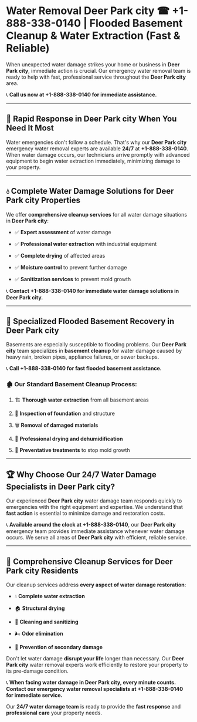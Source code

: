 # Water Removal Deer Park city ☎ +1-888-338-0140 | Flooded Basement Cleanup & Water Extraction (Fast & Reliable)

When unexpected water damage strikes your home or business in **Deer Park city**, immediate action is crucial. Our emergency water removal team is ready to help with fast, professional service throughout the **Deer Park city** area. 

📞 **Call us now at +1-888-338-0140 for immediate assistance.**
---
## 🚀 Rapid Response in Deer Park city When You Need It Most
Water emergencies don't follow a schedule. That's why our **Deer Park city** emergency water removal experts are available **24/7** at **+1-888-338-0140**. When water damage occurs, our technicians arrive promptly with advanced equipment to begin water extraction immediately, minimizing damage to your property.
---
## 💧 Complete Water Damage Solutions for Deer Park city Properties
We offer **comprehensive cleanup services** for all water damage situations in **Deer Park city**:
- ✅ **Expert assessment** of water damage  
- ✅ **Professional water extraction** with industrial equipment  
- ✅ **Complete drying** of affected areas  
- ✅ **Moisture control** to prevent further damage  
- ✅ **Sanitization services** to prevent mold growth  
📞 **Contact +1-888-338-0140 for immediate water damage solutions in Deer Park city.**
---
## 🌊 Specialized Flooded Basement Recovery in Deer Park city
Basements are especially susceptible to flooding problems. Our **Deer Park city** team specializes in **basement cleanup** for water damage caused by heavy rain, broken pipes, appliance failures, or sewer backups. 
📞 **Call +1-888-338-0140 for fast flooded basement assistance.**
### 🏚️ Our Standard Basement Cleanup Process:
1. 🏗️ **Thorough water extraction** from all basement areas  
2. 🔎 **Inspection of foundation** and structure  
3. 🗑️ **Removal of damaged materials**  
4. 💨 **Professional drying and dehumidification**  
5. 🚫 **Preventative treatments** to stop mold growth  
---
## 🏆 Why Choose Our 24/7 Water Damage Specialists in Deer Park city?
Our experienced **Deer Park city** water damage team responds quickly to emergencies with the right equipment and expertise. We understand that **fast action** is essential to minimize damage and restoration costs.
📞 **Available around the clock at +1-888-338-0140**, our **Deer Park city** emergency team provides immediate assistance whenever water damage occurs. We serve all areas of **Deer Park city** with efficient, reliable service.
---
## 🧹 Comprehensive Cleanup Services for Deer Park city Residents
Our cleanup services address **every aspect of water damage restoration**:
- 💧 **Complete water extraction**  
- 🏠 **Structural drying**  
- 🧼 **Cleaning and sanitizing**  
- 🌬️ **Odor elimination**  
- 🚫 **Prevention of secondary damage**  
Don't let water damage **disrupt your life** longer than necessary. Our **Deer Park city** water removal experts work efficiently to restore your property to its pre-damage condition.
📞 **When facing water damage in Deer Park city, every minute counts. Contact our emergency water removal specialists at +1-888-338-0140 for immediate service.**
Our **24/7 water damage team** is ready to provide the **fast response** and **professional care** your property needs.
